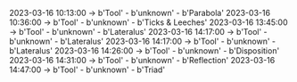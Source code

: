 2023-03-16 10:13:00 -> b'Tool' - b'unknown' - b'Parabola'
2023-03-16 10:36:00 -> b'Tool' - b'unknown' - b'Ticks & Leeches'
2023-03-16 13:45:00 -> b'Tool' - b'unknown' - b'Lateralus'
2023-03-16 14:17:00 -> b'Tool' - b'unknown' - b'Lateralus'
2023-03-16 14:17:00 -> b'Tool' - b'unknown' - b'Lateralus'
2023-03-16 14:26:00 -> b'Tool' - b'unknown' - b'Disposition'
2023-03-16 14:31:00 -> b'Tool' - b'unknown' - b'Reflection'
2023-03-16 14:47:00 -> b'Tool' - b'unknown' - b'Triad'
